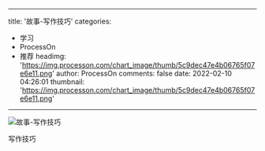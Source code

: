 
---
title: '故事-写作技巧'
categories: 
 - 学习
 - ProcessOn
 - 推荐
headimg: 'https://img.processon.com/chart_image/thumb/5c9dec47e4b06765f07e6e11.png'
author: ProcessOn
comments: false
date: 2022-02-10 04:26:01
thumbnail: 'https://img.processon.com/chart_image/thumb/5c9dec47e4b06765f07e6e11.png'
---

<div>   
<img class="thumb" alt="故事-写作技巧" src="https://img.processon.com/chart_image/thumb/5c9dec47e4b06765f07e6e11.png" referrerpolicy="no-referrer">
<p>写作技巧</p>  
</div>
            
